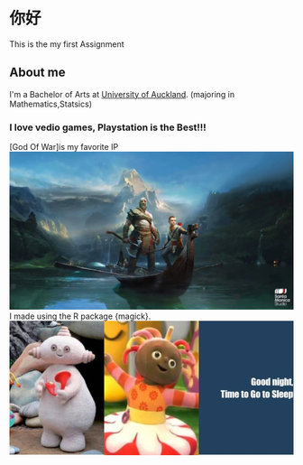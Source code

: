 # 你好
This is the my first Assignment
## About me
I'm a Bachelor of Arts at [University of Auckland](https://unidirectory.auckland.ac.nz/profile/a-fergusson). (majoring in Mathematics,Statsics)
### I love vedio games, Playstation is the Best!!!
[God Of War]is my favorite IP
![](GOW.webp)
I made using the R package {magick}.
![](meme.png)

